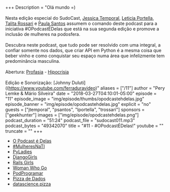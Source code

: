 +++
Description = "Olá mundo =)<br/><br/> Nesta edição especial do SudoCast, [Jessica Temporal](https://www.twitter.com/jesstemporal), [Leticia Portella](https://www.twitter.com/leleportella), [Talita Rossari](https://www.twitter.com/talitarossari) e [Paula Santos](https://www.twitter.com/santos_paulac) assumem o comando deste podcast para a iniciativa #OPodcastÉDelas que está na sua segunda edição e promove a inclusão de mulheres na podosfera. <br/><br/> Descubra neste podcast, que tudo pode ser resolvido com uma integral, a confiar somente nos dados, que criar API em Python é a mesma coisa que beber vinho e como conquistar seu espaço numa área que infelizmente tem predominância masculina. <br/><br/>Abertura: [Profasia](https://www.facebook.com/profasiaoficial/) - [Hipocrisia](https://soundcloud.com/profasiaoficial/hipocrisia)<br/><br/> Edição e Sonorização: [Johnny Duluti]((https://www.youtube.com/ferraduravideo)"
aliases = ["/11"]
author = "Pery Lemke & Mário Silveira"
date = "2018-03-27T04:10:01-05:00"
episode = "11"
episode_image = "img/episode/thumbs/opodcastehdelas.jpg"
episode_banner = "img/episode/opodcastehdelas.jpg"
explicit = "no"
guests = ["jtemporal", "psantos", "lportella", "trossari"]
sponsors = ["geekhunter"]
images = ["img/episode/opodcastehdelas.png"]
podcast_duration = "51:24"
podcast_file = "sudocast011.mp3"
podcast_bytes = "49342070"
title = "#11 - #OPodcastÉDelas!"
youtube = ""
truncate = ""
+++
* [O Podcast é Delas](http://opodcastedelas.com.br/)
* [#MulheresNaTI](https://twitter.com/hashtag/mulheresnati)
* [PyLadies](http://brasil.pyladies.com/)
* [DjangoGirls](https://djangogirls.org/)
* [Rails Girls](http://railsgirls.com/)
* [Woman Who Go](https://www.womenwhogo.org/)
* [PodProgramar](https://mundopodcast.com.br/podprogramar/)
* [Pizza de Dados](http://pizzadedados.com/)
* [datascience.pizza](https://github.com/leportella/datascience-pizza)
